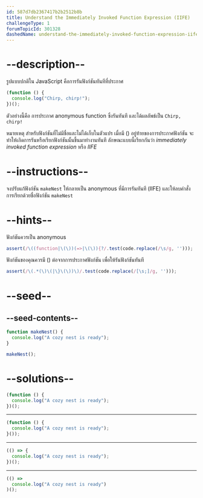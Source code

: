 ```yaml
---
id: 587d7db2367417b2b2512b8b
title: Understand the Immediately Invoked Function Expression (IIFE)
challengeType: 1
forumTopicId: 301328
dashedName: understand-the-immediately-invoked-function-expression-iife
---
```


# --description--

รูปแบบปกติใน JavaScript คือการรันฟังก์ชันทันทีที่ประกาศ

```js
(function () {
  console.log("Chirp, chirp!");
})();
```

ตัวอย่างนี้คือ การประกาศ anonymous function ซึ่งรันทันที และได้ผลลัพธ์เป็น `Chirp, chirp!`

หมายเหตุ สำหรับฟังก์ชันที่ไม่มีชื่อและไม่ได้เก็บในตัวแปร เมื่อมี () อยู่ท้ายของการประกาศฟังก์ชัน จะทำให้เกิดการรันหรือเรียกฟังก์ชันนั้นขึ้นมาทำงานทันที ลักษณะแบบนี้เรียกกันว่า <dfn>immediately invoked function expression</dfn> หรือ <dfn>IIFE</dfn>

# --instructions--

จงปรับแก้ฟังก์ชัน `makeNest` ให้กลายเป็น anonymous ที่มีการรันทันที (IIFE) และให้ลบคำสั่งการเรียกด้วยชื่อฟังก์ชัน `makeNest`

# --hints--

ฟังก์ชันควรเป็น anonymous

```js
assert(/\((function|\(\))(=>|\(\)){?/.test(code.replace(/\s/g, '')));
```

ฟังก์ชันของคุณควรมี () ต่อจากการประกาศฟังก์ชัน เพื่อให้รันฟังก์ชันทันที

```js
assert(/\(.*(\)\(|\}\(\))\)/.test(code.replace(/[\s;]/g, '')));
```

# --seed--

## --seed-contents--

```js
function makeNest() {
  console.log("A cozy nest is ready");
}

makeNest();
```

# --solutions--

```js
(function () {
  console.log("A cozy nest is ready");
})();
```

---

```js
(function () {
  console.log("A cozy nest is ready");
}());
```

---

```js
(() => {
  console.log("A cozy nest is ready");
})();
```

---

```js
(() =>
  console.log("A cozy nest is ready")
)();
```
